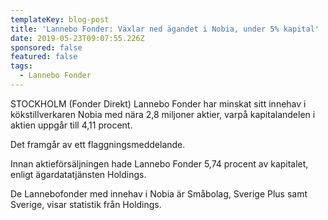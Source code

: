 ```yaml
---
templateKey: blog-post
title: 'Lannebo Fonder: Växlar ned ägandet i Nobia, under 5% kapital'
date: 2019-05-23T09:07:55.226Z
sponsored: false
featured: false
tags:
  - Lannebo Fonder
---
```

STOCKHOLM (Fonder Direkt) Lannebo Fonder har minskat sitt innehav i kökstillverkaren Nobia med nära 2,8 miljoner aktier, varpå kapitalandelen i aktien uppgår till 4,11 procent.



Det framgår av ett flaggningsmeddelande.



Innan aktieförsäljningen hade Lannebo Fonder 5,74 procent av kapitalet, enligt ägardatatjänsten Holdings.



De Lannebofonder med innehav i Nobia är Småbolag, Sverige Plus samt Sverige, visar statistik från Holdings.
